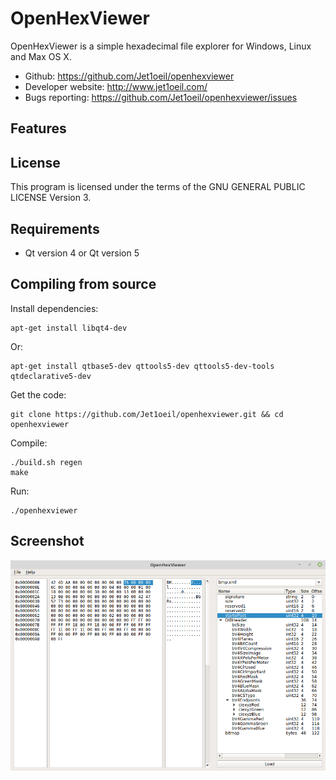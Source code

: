 OpenHexViewer
============

OpenHexViewer is a simple hexadecimal file explorer for Windows, Linux and Max OS X.

- Github: https://github.com/Jet1oeil/openhexviewer
- Developer website: http://www.jet1oeil.com/
- Bugs reporting: https://github.com/Jet1oeil/openhexviewer/issues

Features
--------


License
-------

This program is licensed under the terms of the GNU GENERAL PUBLIC LICENSE Version 3.

Requirements
------------

- Qt version 4 or Qt version 5

Compiling from source
---------------------

Install dependencies:

    apt-get install libqt4-dev

Or:

    apt-get install qtbase5-dev qttools5-dev qttools5-dev-tools qtdeclarative5-dev


Get the code:

    git clone https://github.com/Jet1oeil/openhexviewer.git && cd openhexviewer

Compile:

    ./build.sh regen
    make

Run:

    ./openhexviewer

Screenshot
----------

![alt text](https://raw.githubusercontent.com/Jet1oeil/openhexviewer/master/doc/openhexviewer-screenshot-1.png)

